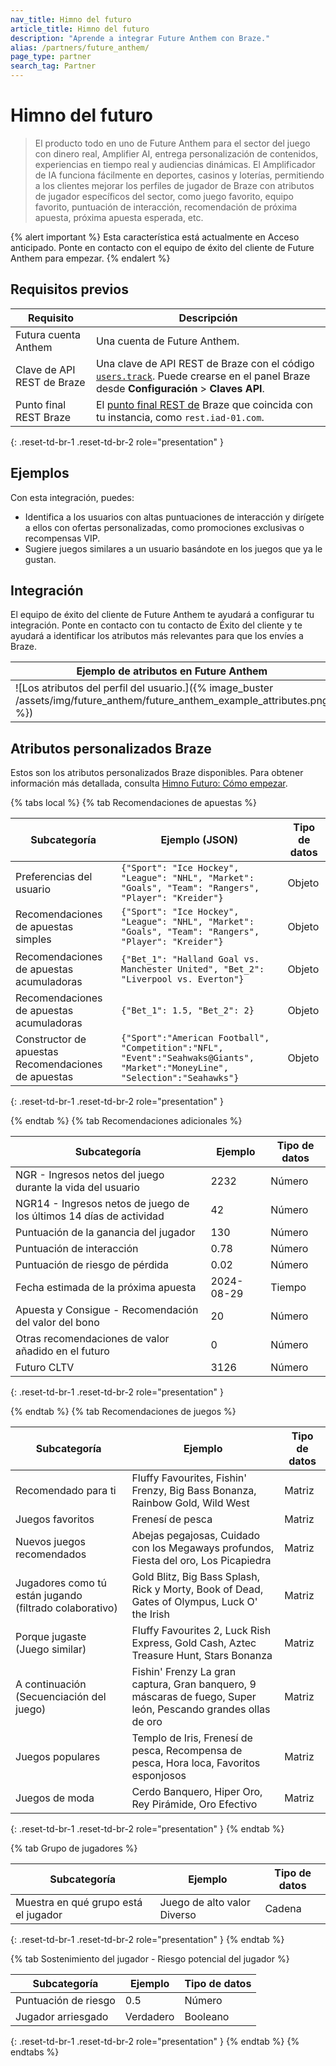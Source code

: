 ```yaml
---
nav_title: Himno del futuro
article_title: Himno del futuro
description: "Aprende a integrar Future Anthem con Braze."
alias: /partners/future_anthem/
page_type: partner
search_tag: Partner
---
```


# Himno del futuro

> El producto todo en uno de Future Anthem para el sector del juego con dinero real, Amplifier AI, entrega personalización de contenidos, experiencias en tiempo real y audiencias dinámicas. El Amplificador de IA funciona fácilmente en deportes, casinos y loterías, permitiendo a los clientes mejorar los perfiles de jugador de Braze con atributos de jugador específicos del sector, como juego favorito, equipo favorito, puntuación de interacción, recomendación de próxima apuesta, próxima apuesta esperada, etc.

{% alert important %}
Esta característica está actualmente en Acceso anticipado. Ponte en contacto con el equipo de éxito del cliente de Future Anthem para empezar.
{% endalert %}

## Requisitos previos

| Requisito              | Descripción                                            |
|--------------------------|--------------------------------------------------------|
| Futura cuenta Anthem    | Una cuenta de Future Anthem. |
| Clave de API REST de Braze       | Una clave de API REST de Braze con el código [`users.track`]({{site.baseurl}}/api/endpoints/user_data/post_user_track). Puede crearse en el panel Braze desde **Configuración** > **Claves API**. |
| Punto final REST Braze      | El [punto final REST de](https://www.braze.com/docs/developer_guide/rest_api/basics/#endpoints) Braze que coincida con tu instancia, como `rest.iad-01.com`. |
{: .reset-td-br-1 .reset-td-br-2 role="presentation" }

## Ejemplos

Con esta integración, puedes:

- Identifica a los usuarios con altas puntuaciones de interacción y dirígete a ellos con ofertas personalizadas, como promociones exclusivas o recompensas VIP.
- Sugiere juegos similares a un usuario basándote en los juegos que ya le gustan.

## Integración

El equipo de éxito del cliente de Future Anthem te ayudará a configurar tu integración. Ponte en contacto con tu contacto de Éxito del cliente y te ayudará a identificar los atributos más relevantes para que los envíes a Braze.

|Ejemplo de atributos en Future Anthem|Ejemplo de atributos en Braze|
|-----------------------------------|---------------------------|
|![Los atributos del perfil del usuario.]({% image_buster /assets/img/future_anthem/future_anthem_example_attributes.png %})|![El atributo del objeto.]({% image_buster /assets/img/future_anthem/braze_example_attributes.png %})|

## Atributos personalizados Braze

Estos son los atributos personalizados Braze disponibles. Para obtener información más detallada, consulta [Himno Futuro: Cómo empezar](https://knowledge.futureanthem.com/getting-started).

{% tabs local %}
{% tab Recomendaciones de apuestas %}

| Subcategoría | Ejemplo (JSON) | Tipo de datos |
| ------- | ----------- |----------- |
| Preferencias del usuario | `{"Sport": "Ice Hockey", "League": "NHL", "Market": "Goals", "Team": "Rangers", "Player": "Kreider"}`| Objeto |
| Recomendaciones de apuestas simples | `{"Sport": "Ice Hockey", "League": "NHL", "Market": "Goals", "Team": "Rangers", "Player": "Kreider"}`| Objeto |
| Recomendaciones de apuestas acumuladoras | `{"Bet_1": "Halland Goal vs. Manchester United", "Bet_2": "Liverpool vs. Everton"}`| Objeto |
| Recomendaciones de apuestas acumuladoras | `{"Bet_1": 1.5, "Bet_2": 2}` | Objeto |
| Constructor de apuestas Recomendaciones de apuestas | `{"Sport":"American Football", "Competition":"NFL", "Event":"Seahwaks@Giants", "Market":"MoneyLine", "Selection":"Seahawks"}`| Objeto |
{: .reset-td-br-1 .reset-td-br-2 role="presentation" }

{% endtab %}
{% tab Recomendaciones adicionales %}

| Subcategoría | Ejemplo | Tipo de datos |
| ------- | ----------- |----------- |
|NGR - Ingresos netos del juego durante la vida del usuario | 2232| Número|
| NGR14 - Ingresos netos de juego de los últimos 14 días de actividad | 42 | Número
| Puntuación de la ganancia del jugador| 130 | Número |
| Puntuación de interacción | 0.78 | Número |
| Puntuación de riesgo de pérdida | 0.02 | Número |
| Fecha estimada de la próxima apuesta | 2024-08-29 | Tiempo |
| Apuesta y Consigue - Recomendación del valor del bono | 20 | Número |
| Otras recomendaciones de valor añadido en el futuro | 0 | Número |
| Futuro CLTV  | 3126 | Número |

{: .reset-td-br-1 .reset-td-br-2 role="presentation" }

{% endtab %}
{% tab Recomendaciones de juegos %}

| Subcategoría | Ejemplo | Tipo de datos |
| ------- | ----------- |----------- |
| Recomendado para ti | Fluffy Favourites, Fishin' Frenzy, Big Bass Bonanza, Rainbow Gold, Wild West| Matriz |
| Juegos favoritos | Frenesí de pesca | Matriz |
| Nuevos juegos recomendados | Abejas pegajosas, Cuidado con los Megaways profundos, Fiesta del oro, Los Picapiedra| Matriz |
| Jugadores como tú están jugando (filtrado colaborativo) |Gold Blitz, Big Bass Splash, Rick y Morty, Book of Dead, Gates of Olympus, Luck O' the Irish | Matriz |
| Porque jugaste (Juego similar)|Fluffy Favourites 2, Luck Rish Express, Gold Cash, Aztec Treasure Hunt, Stars Bonanza | Matriz |
| A continuación (Secuenciación del juego) | Fishin' Frenzy La gran captura, Gran banquero, 9 máscaras de fuego, Super león, Pescando grandes ollas de oro | Matriz |
| Juegos populares | Templo de Iris, Frenesí de pesca, Recompensa de pesca, Hora loca, Favoritos esponjosos | Matriz |
| Juegos de moda | Cerdo Banquero, Hiper Oro, Rey Pirámide, Oro Efectivo | Matriz |

{: .reset-td-br-1 .reset-td-br-2 role="presentation" }
{% endtab %}

{% tab Grupo de jugadores %}

| Subcategoría | Ejemplo | Tipo de datos |
| ------- | ----------- |----------- |
| Muestra en qué grupo está el jugador | Juego de alto valor Diverso| Cadena |
{: .reset-td-br-1 .reset-td-br-2 role="presentation" }
{% endtab %}

{% tab Sostenimiento del jugador - Riesgo potencial del jugador %}

| Subcategoría | Ejemplo | Tipo de datos |
| ------- | ----------- |----------- |
| Puntuación de riesgo | 0.5| Número |
| Jugador arriesgado | Verdadero | Booleano |
{: .reset-td-br-1 .reset-td-br-2 role="presentation" }
{% endtab %}
{% endtabs %}
